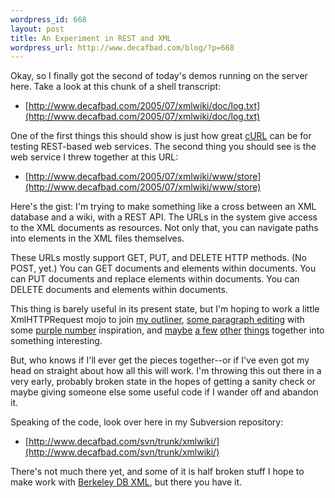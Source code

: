 ```yaml
--- 
wordpress_id: 668
layout: post
title: An Experiment in REST and XML
wordpress_url: http://www.decafbad.com/blog/?p=668
---
```

Okay, so I finally got the second of today's demos running on the server here.  Take a look at this chunk of a shell transcript:

* [http://www.decafbad.com/2005/07/xmlwiki/doc/log.txt](http://www.decafbad.com/2005/07/xmlwiki/doc/log.txt)

One of the first things this should show is just how great [cURL][curl] can be for testing REST-based web services.  The second thing you should see is the web service I threw together at this URL:

* [http://www.decafbad.com/2005/07/xmlwiki/www/store](http://www.decafbad.com/2005/07/xmlwiki/www/store)

Here's the gist: I'm trying to make something like a cross between an XML database and a wiki, with a REST API.  The URLs in the system give access to the XML documents as resources.  Not only that, you can navigate paths into elements in the XML files themselves.  

These URLs mostly support GET, PUT, and DELETE HTTP methods.  (No POST, yet.)  You can GET documents and elements within documents.  You can PUT documents and replace elements within documents.  You can DELETE documents and elements within documents.

This thing is barely useful in its present state, but I'm hoping to work a little XmlHTTPRequest mojo to join [my outliner][outliner], [some paragraph editing][qmpara] with some [purple number][pn] inspiration, and [maybe][d0] [a few][da] [other][d1] [things][d2] together into something interesting.

But, who knows if I'll ever get the pieces together--or if I've even got my head on straight about how all this will work.  I'm throwing this out there in a very early, probably broken state in the hopes of getting a sanity check or maybe giving someone else some useful code if I wander off and abandon it.

Speaking of the code, look over here in my Subversion repository:

* [http://www.decafbad.com/svn/trunk/xmlwiki/](http://www.decafbad.com/svn/trunk/xmlwiki/)

There's not much there yet, and some of it is half broken stuff I hope to make work with [Berkeley DB XML][dbxml], but there you have it.

[pn]: http://www.eekim.com/software/purple/purple.html
[dbxml]: http://www.sleepycat.com/products/xml.shtml
[da]: http://www.decafbad.com/blog/2004/12/23/abook1
[d0]: http://www.decafbad.com/blog/2004/11/30/nextgenwebapps
[d1]: http://www.decafbad.com/blog/2005/07/02/css_treemaps
[d2]: http://www.decafbad.com/blog/2005/07/02/drag_the_boxes_stretch_the_lines
[qmpara]: http://www.quirksmode.org/dom/cms.html
[outliner]: http://www.decafbad.com/blog/2005/07/12/xoxo_outliner_experiment
[curl]: http://curl.haxx.se
